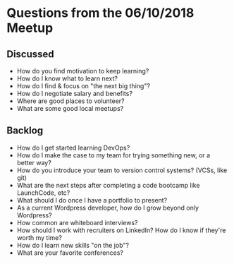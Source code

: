 # Questions from the 06/10/2018 Meetup

## Discussed
* How do you find motivation to keep learning?
* How do I know what to learn next?
* How do I find & focus on "the next big thing"?
* How do I negotiate salary and benefits?
* Where are good places to volunteer?
* What are some good local meetups?

## Backlog
* How do I get started learning DevOps?
* How do I make the case to my team for trying something new, or a better way?
* How do you introduce your team to version control systems? (VCSs, like git)
* What are the next steps after completing a code bootcamp like LaunchCode, etc?
* What should I do once I have a portfolio to present?
* As a current Wordpress developer, how do I grow beyond only Wordpress?
* How common are whiteboard interviews?
* How should I work with recruiters on LinkedIn? How do I know if they're worth my time?
* How do I learn new skills "on the job"?
* What are your favorite conferences?
